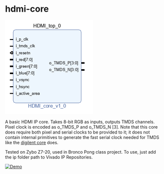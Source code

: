# hdmi-core
![HDMI IP](docs/top.png)

A basic HDMI IP core. Takes 8-bit RGB as inputs, outputs TMDS channels. Pixel clock is encoded as o_TMDS_P and o_TMDS_N [3]. Note that this core does require both pixel and serial clocks to be provided to it; it does not contain internal primitives to generate the fast serial clock needed for TMDS like the [digilent core](https://github.com/Digilent/vivado-library/tree/master/ip/rgb2dvi) does.

Tested on Zybo Z7-20, used in Bronco Pong class project. To use, just add the ip folder path to Vivado IP Repositories.


[![Demo](https://img.youtube.com/vi/_cfxz9SJ9kk/0.jpg)](https://www.youtube.com/watch?v=_cfxz9SJ9kk)
